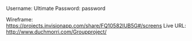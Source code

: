 Username: Ultimate
Password: password

Wireframe: https://projects.invisionapp.com/share/FQ10582IUB5G#/screens
Live URL: http://www.duchmorri.com/Groupproject/
